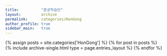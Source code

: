 ```yaml
---
title:          "혼공학습단"
layout:         archive
permalink:      categories/HonGong
author_profile: true
sidebar_main:   true
---
```


{% assign posts = site.categories['HonGong'] %}
{% for post in posts %} {% include archive-single.html type = page.entries_layout %} {% endfor %}